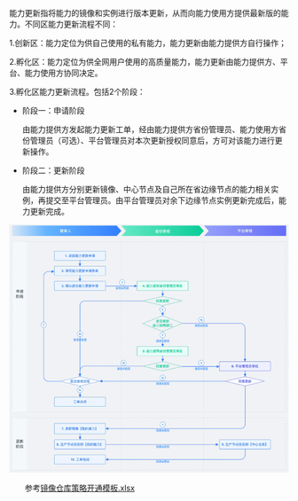 

能力更新指将能力的镜像和实例进行版本更新，从而向能力使用方提供最新版的能力。不同区能力更新流程不同：

1.创新区：能力定位为供自己使用的私有能力，能力更新由能力提供方自行操作；

2.孵化区：能力定位为供全网用户使用的高质量能力，能力更新由能力提供方、平台、能力使用方协同决定。

3.孵化区能力更新流程。包括2个阶段：

* 阶段一：申请阶段

  由能力提供方发起能力更新工单，经由能力提供方省份管理员、能力使用方省份管理员（可选）、平台管理员对本次更新授权同意后，方可对该能力进行更新操作。

* 阶段二：更新阶段

  由能力提供方分别更新镜像、中心节点及自己所在省边缘节点的能力相关实例，再提交至平台管理员。由平台管理员对余下边缘节点实例更新完成后，能力更新完成。


![图1：能力更新流程图](img/能力更新P1.png)

<p style="text-indent:2em">参考<a href="img/镜像仓库策略开通模板.xlsx"download="镜像仓库策略开通模板.xlsx" target="_blank">镜像仓库策略开通模板.xlsx</a> </p>

